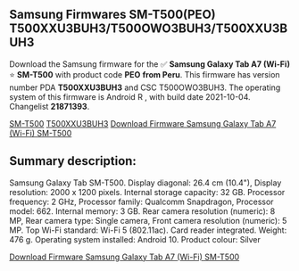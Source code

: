 <h2>Samsung Firmwares SM-T500(PEO) T500XXU3BUH3/T500OWO3BUH3/T500XXU3BUH3</h2>
Download the Samsung firmware for the ✅ <strong>Samsung Galaxy Tab A7 (Wi-Fi) </strong> ⭐ <strong>SM-T500</strong> with product code <strong>PEO</strong> <strong> from Peru</strong>. This firmware has version number PDA <strong>T500XXU3BUH3</strong> and CSC T500OWO3BUH3. The operating system of this firmware is Android R , with build date 2021-10-04. Changelist <strong>21871393</strong>.


[SM-T500](https://samfirm.shop/samsung/model/SM-T500)
[T500XXU3BUH3](https://samfirm.shop/samsung/pda/T500XXU3BUH3)
[Download Firmware Samsung Galaxy Tab A7 (Wi-Fi) SM-T500](https://samfirm.shop/samsung/firmware/462258)
<h2>Summary description:</h2>
<p>Samsung Galaxy Tab SM-T500. Display diagonal: 26.4 cm (10.4"), Display resolution: 2000 x 1200 pixels. Internal storage capacity: 32 GB. Processor frequency: 2 GHz, Processor family: Qualcomm Snapdragon, Processor model: 662. Internal memory: 3 GB. Rear camera resolution (numeric): 8 MP, Rear camera type: Single camera, Front camera resolution (numeric): 5 MP. Top Wi-Fi standard: Wi-Fi 5 (802.11ac). Card reader integrated. Weight: 476 g. Operating system installed: Android 10. Product colour: Silver</p>


[Download Firmware Samsung Galaxy Tab A7 (Wi-Fi) SM-T500](https://samfirm.shop/samsung/firmware/462258)
